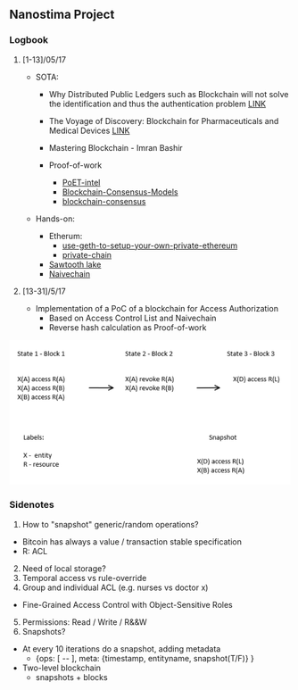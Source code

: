 ## Nanostima Project
 
### Logbook

1. [1-13]/05/17
    - SOTA:
        - Why Distributed Public Ledgers such as Blockchain will not solve the identification and thus the authentication problem [LINK](https://www.kuppingercole.com/blog/kuppinger/why-dpl-will-not-solve-the-identification-and-thus-the-authentication-problem)
        - The Voyage of Discovery: Blockchain for Pharmaceuticals and Medical Devices  [LINK](http://beyondstandards.ieee.org/general-news/voyage-discovery-blockchain-pharmaceuticals-medical-devices/)

        - Mastering Blockchain - Imran Bashir
        
        - Proof-of-work
            - [PoET-intel](https://www.quora.com/What-is-your-opinion-on-PoET-intel-blockchain)
            - [Blockchain-Consensus-Models](https://www.persistent.com/wp-content/uploads/2017/04/WP-Understanding-Blockchain-Consensus-Models.pdf)
            - [blockchain-consensus](http://dailycoin.info/short-guide-blockchain-consensus-protocols/)

    - Hands-on: 
        - Etherum: 
            - [use-geth-to-setup-your-own-private-ethereum](https://medium.com/blockchain-education-network/use-geth-to-setup-your-own-private-ethereum-blockchain-86f1200e6d40)
            - [private-chain](https://souptacular.gitbooks.io/ethereum-tutorials-and-tips-by-hudson/content/private-chain.html)
        - [Sawtooth lake](https://intelledger.github.io/introduction.html)
        - [Naivechain](https://github.com/lhartikk/naivechain)

 2. [13-31]/5/17
    - Implementation of a PoC of a blockchain for Access Authorization
        - Based on Access Control List and Naivechain
        - Reverse hash calculation as Proof-of-work
        
![Example of Ops in Blockchain](./resources/Ops.PNG)

### Sidenotes

1. How to "snapshot" generic/random operations? 
  - Bitcoin has always a value / transaction stable specification
  - R: ACL
2. Need of local storage?
3. Temporal access vs rule-override
4. Group and individual ACL (e.g. nurses vs doctor x)
  - Fine-Grained Access Control with Object-Sensitive Roles
5. Permissions: Read / Write / R&&W
6. Snapshots?
  - At every 10 iterations do a snapshot, adding metadata
    - {ops: [ -- ], meta: {timestamp, entityname, snapshot(T/F)} }
  - Two-level blockchain
    - snapshots + blocks